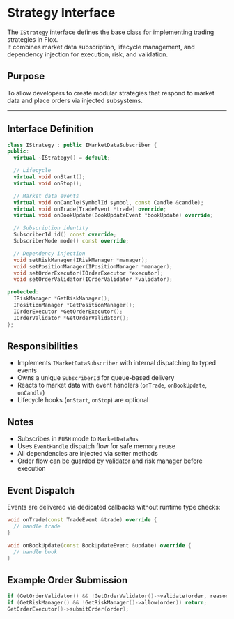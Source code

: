 # Strategy Interface

The `IStrategy` interface defines the base class for implementing trading strategies in Flox.  
It combines market data subscription, lifecycle management, and dependency injection for execution, risk, and validation.

## Purpose

To allow developers to create modular strategies that respond to market data and place orders via injected subsystems.

---

## Interface Definition

```cpp
class IStrategy : public IMarketDataSubscriber {
public:
  virtual ~IStrategy() = default;

  // Lifecycle
  virtual void onStart();
  virtual void onStop();

  // Market data events
  virtual void onCandle(SymbolId symbol, const Candle &candle);
  virtual void onTrade(TradeEvent *trade) override;
  virtual void onBookUpdate(BookUpdateEvent *bookUpdate) override;

  // Subscription identity
  SubscriberId id() const override;
  SubscriberMode mode() const override;

  // Dependency injection
  void setRiskManager(IRiskManager *manager);
  void setPositionManager(IPositionManager *manager);
  void setOrderExecutor(IOrderExecutor *executor);
  void setOrderValidator(IOrderValidator *validator);

protected:
  IRiskManager *GetRiskManager();
  IPositionManager *GetPositionManager();
  IOrderExecutor *GetOrderExecutor();
  IOrderValidator *GetOrderValidator();
};
```

## Responsibilities

- Implements `IMarketDataSubscriber` with internal dispatching to typed events
- Owns a unique `SubscriberId` for queue-based delivery
- Reacts to market data with event handlers (`onTrade`, `onBookUpdate`, `onCandle`)
- Lifecycle hooks (`onStart`, `onStop`) are optional

## Notes

- Subscribes in `PUSH` mode to `MarketDataBus`
- Uses `EventHandle` dispatch flow for safe memory reuse
- All dependencies are injected via setter methods
- Order flow can be guarded by validator and risk manager before execution

## Event Dispatch

Events are delivered via dedicated callbacks without runtime type checks:

```cpp
void onTrade(const TradeEvent &trade) override {
  // handle trade
}

void onBookUpdate(const BookUpdateEvent &update) override {
  // handle book
}
```

## Example Order Submission

```cpp
if (GetOrderValidator() && !GetOrderValidator()->validate(order, reason)) return;
if (GetRiskManager() && !GetRiskManager()->allow(order)) return;
GetOrderExecutor()->submitOrder(order);
```


